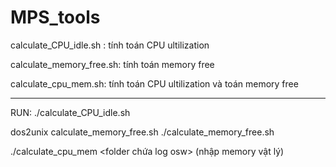 # MPS_tools

calculate_CPU_idle.sh : tính toán CPU ultilization

calculate_memory_free.sh: tính toán memory free

calculate_cpu_mem.sh: tính toán CPU ultilization và toán memory free

_____________________________________
RUN: 
./calculate_CPU_idle.sh

dos2unix calculate_memory_free.sh
./calculate_memory_free.sh

./calculate_cpu_mem <folder chứa log osw>
(nhập memory vật lý)
